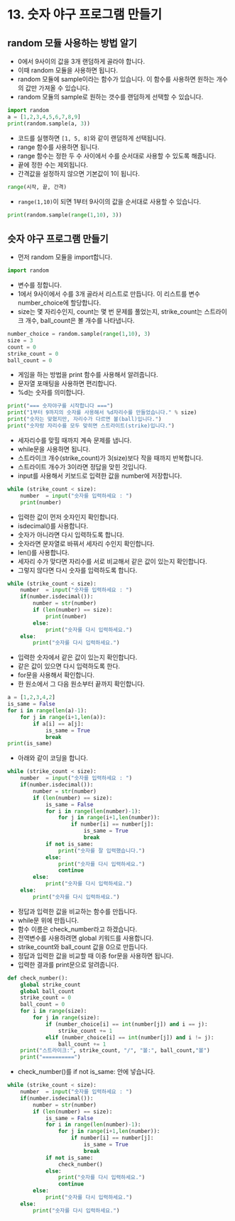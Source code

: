 # 13. 숫자 야구 프로그램 만들기
## random 모듈 사용하는 방법 알기
* 0에서 9사이의 값을 3개 랜덤하게 골라야 합니다.
* 이때 random 모듈을 사용하면 됩니다. 
* random 모듈에 sample이라는 함수가 있습니다. 이 함수를 사용하면 원하는 개수의 값만 가져올 수 있습니다. 
* random 모듈의 sample로 원하는 갯수를 랜덤하게 선택할 수 있습니다.
```python
import random
a = [1,2,3,4,5,6,7,8,9]
print(random.sample(a, 3))
```
* 코드를 실행하면 ```[1, 5, 8]```와 같이 랜덤하게 선택됩니다. 
* range 함수를 사용하면 됩니다. 
* range 함수는 정한 두 수 사이에서 수를 순서대로 사용할 수 있도록 해줍니다.
* 끝에 정한 수는 제외됩니다.
* 간격값을 설정하지 않으면 기본값이 1이 됩니다.
```python
range(시작, 끝, 간격)
```
* ```range(1,10)```이 되면 1부터 9사이의 값을 순서대로 사용할 수 있습니다.
```python
print(random.sample(range(1,10), 3))
```

## 슷자 야구 프로그램 만들기
* 먼저 random 모듈을 import합니다.
```python
import random
```
* 변수를 정합니다.
* 1에서 9사이에서 수를 3개 골라서 리스트로 만듭니다. 이 리스트를 변수 number_choice에 할당합니다.
* size는 몇 자리수인지, count는 몇 번 문제를 풀었는지,  strike_count는 스트라이크 개수, ball_count은 볼 개수를 나타냅니다. 
```python
number_choice = random.sample(range(1,10), 3)
size = 3
count = 0
strike_count = 0
ball_count = 0
```
* 게임을 하는 방법을 print 함수를 사용해서 알려줍니다.
* 문자열 포매팅을 사용하면 편리합니다.
* %d는 숫자를 의미합니다.
```python
print("=== 숫자야구를 시작합니다 ===")
print("1부터 9까지의 숫자를 사용해서 %d자리수를 만들었습니다." % size)
print("숫자는 맞혔지만, 자리수가 다르면 볼(ball)입니다.")
print("숫자랑 자리수를 모두 맞히면 스트라이트(strike)입니다.")

```
* 세자리수를 맞힐 때까지 계속 문제를 냅니다. 
* while문을 사용하면 됩니다.
* 스트라이크 개수(strike_count)가 3(size)보다 작을 때까지 반복합니다. 
* 스트라이트 개수가 3이라면 정답을 맞힌 것입니다.
* input를 사용해서 키보드로 입력한 값을 number에 저장합니다.
```python
while (strike_count < size):
    number  = input("숫자를 입력하세요 : ")
    print(number)
```
* 입력한 값이 먼저 숫자인지 확인합니다. 
* isdecimal()를 사용합니다.
* 숫자가 아니라면 다시 입력하도록 합니다.
* 숫자라면 문자열로 바꿔서 세자리 수인지 확인합니다.
* len()를 사용합니다. 
* 세자리 수가 맞다면 자리수를 서로 비교해서 같은 값이 있는지 확인합니다.
* 그렇지 않다면 다시 숫자를 입력하도록 합니다.
```python
while (strike_count < size):
    number  = input("숫자를 입력하세요 : ")
    if(number.isdecimal()):
        number = str(number)
        if (len(number) == size):
            print(number)           
        else:
            print("숫자를 다시 입력하세요.")    
    else:
        print("숫자를 다시 입력하세요.")
```
* 입력한 숫자에서 같은 값이 있는지 확인합니다.
* 같은 값이 있으면 다시 입력하도록 한다.
* for문을 사용해서 확인합니다.
* 한 원소에서 그 다음 원소부터 끝까지 확인합니다.
```python
a = [1,2,3,4,2]
is_same = False
for i in range(len(a)-1):
    for j in range(i+1,len(a)):
        if a[i] == a[j]:
            is_same = True
            break
print(is_same)
```
* 아래와 같이 코딩을 합니다.
``` python
while (strike_count < size):
    number  = input("숫자를 입력하세요 : ")
    if(number.isdecimal()):
        number = str(number)
        if (len(number) == size):
            is_same = False
            for i in range(len(number)-1):
                for j in range(i+1,len(number)):
                    if number[i] == number[j]:
                        is_same = True
                        break
            if not is_same:
                print("숫자를 잘 입력했습니다.")
            else:
                print("숫자를 다시 입력하세요.")
                continue
        else:
            print("숫자를 다시 입력하세요.")    
    else:
        print("숫자를 다시 입력하세요.")
```
* 정답과 입력한 값을 비교하는 함수를 만듭니다. 
* while문 위에 만듭니다.
* 함수 이름은 check_number라고 하겠습니다.
* 전역변수를 사용하려면 global 키워드를 사용합니다. 
* strike_count와 ball_count 값을 0으로 만듭니다.
* 정답과 입력한 값을 비교할 때 이중 for문을 사용하면 됩니다.
* 입력한 결과를 print문으로 알려줍니다.
```python
def check_number():
    global strike_count
    global ball_count
    strike_count = 0
    ball_count = 0
    for i in range(size):
        for j in range(size):
            if (number_choice[i] == int(number[j]) and i == j):
                strike_count += 1                
            elif (number_choice[i] == int(number[j]) and i != j):
                ball_count += 1
    print("스트라이크:", strike_count, "/", "볼:", ball_count,"볼")             
    print("==========") 
```
* check_number()를 if not is_same: 안에 넣습니다.
```python
while (strike_count < size):
    number  = input("숫자를 입력하세요 : ")
    if(number.isdecimal()):
        number = str(number)
        if (len(number) == size):
            is_same = False
            for i in range(len(number)-1):
                for j in range(i+1,len(number)):
                    if number[i] == number[j]:
                        is_same = True
                        break
            if not is_same:
                check_number()                
            else:
                print("숫자를 다시 입력하세요.")
                continue
        else:
            print("숫자를 다시 입력하세요.")    
    else:
        print("숫자를 다시 입력하세요.")
```        

